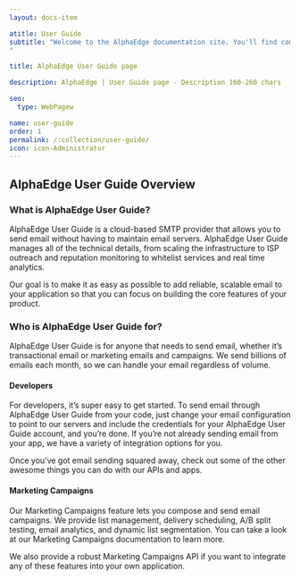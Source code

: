 ```yaml
---
layout: docs-item

atitle: User Guide
subtitle: "Welcome to the AlphaEdge documentation site. You'll find comprehensive guides, documentation, and our tutorials to help you start working with it as quickly as possible, as well as support if you get stuck. Let's jump right in!
"

title: AlphaEdge User Guide page

description: AlphaEdge | User Guide page - Description 160-260 chars

seo:
  type: WebPagew

name: user-guide
order: 1
permalink: /:collection/user-guide/
icon: icon-Administrator
---
```


## AlphaEdge User Guide Overview
### What is AlphaEdge User Guide?
    
AlphaEdge User Guide is a cloud-based SMTP provider that allows you to send email without having to maintain email servers. AlphaEdge User Guide manages all of the technical details, from scaling the infrastructure to ISP outreach and reputation monitoring to whitelist services and real time analytics.
    
Our goal is to make it as easy as possible to add reliable, scalable email to your application so that you can focus on building the core features of your product.
    
### Who is AlphaEdge User Guide for?
    
AlphaEdge User Guide is for anyone that needs to send email, whether it’s transactional email or marketing emails and campaigns. We send billions of emails each month, so we can handle your email regardless of volume.
    
#### Developers
    
For developers, it’s super easy to get started. To send email through AlphaEdge User Guide from your code, just change your email configuration to point to our servers and include the credentials for your AlphaEdge User Guide account, and you’re done. If you’re not already sending email from your app, we have a variety of integration options for you.
    
Once you’ve got email sending squared away, check out some of the other awesome things you can do with our APIs and apps.
    
#### Marketing Campaigns
    
Our Marketing Campaigns feature lets you compose and send email campaigns. We provide list management, delivery scheduling, A/B split testing, email analytics, and dynamic list segmentation. You can take a look at our Marketing Campaigns documentation to learn more.
    
We also provide a robust Marketing Campaigns API if you want to integrate any of these features into your own application.
